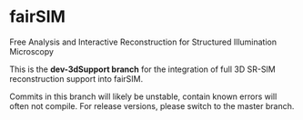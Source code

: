 # fairSIM
Free Analysis and Interactive Reconstruction for Structured Illumination Microscopy

This is the **dev-3dSupport branch** for the integration of full 3D SR-SIM reconstruction
support into fairSIM.

Commits in this branch will likely be unstable, contain known errors will often not compile. 
For release versions, please switch to the master branch.

